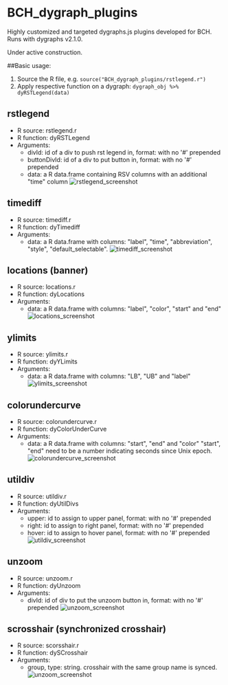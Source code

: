 # BCH_dygraph_plugins
Highly customized and targeted dygraphs.js plugins developed for BCH. Runs with dygraphs v2.1.0.

Under active construction.

##Basic usage:
1. Source the R file, e.g. `source("BCH_dygraph_plugins/rstlegend.r")`
2. Apply respective function on a dygraph:
  `dygraph_obj %>% dyRSTLegend(data)`

## rstlegend
* R source: rstlegend.r
* R function: dyRSTLegend
* Arguments:
  * divId: id of a div to push rst legend in, format: with no '#' prepended
  * buttonDivId: id of a div to put button in, format: with no '#' prepended
  * data: a R data.frame containing RSV columns with an additional "time" column
![rstlegend_screenshot](rstlegend.png)

## timediff
* R source: timediff.r
* R function: dyTimediff
* Arguments:
  * data: a R data.frame with columns: "label", "time", "abbreviation", "style", "default_selectable".
![timediff_screenshot](timediff.png)

## locations (banner)
* R source: locations.r
* R function: dyLocations
* Arguments:
  * data: a R data.frame with columns: "label", "color", "start" and "end"
![locations_screenshot](locations.png)

## ylimits
* R source: ylimits.r
* R function: dyYLimits
* Arguments:
  * data: a R data.frame with columns: "LB", "UB" and "label"
![ylimits_screenshot](ylimits.png)

## colorundercurve
* R source: colorundercurve.r
* R function: dyColorUnderCurve
* Arguments:
  * data: a R data.frame with columns: "start", "end" and "color"
  "start", "end" need to be a number indicating seconds since Unix epoch.
![colorundercurve_screenshot](colorundercurve.png)

## utildiv
* R source: utildiv.r
* R function: dyUtilDivs
* Arguments:
  * upper: id to assign to upper panel, format: with no '#' prepended
  * right: id to assign to right panel, format: with no '#' prepended
  * hover: id to assign to hover panel, format: with no '#' prepended
![utildiv_screenshot](utildiv.png)

## unzoom
* R source: unzoom.r
* R function: dyUnzoom
* Arguments:
  * divId: id of div to put the unzoom button in, format: with no '#' prepended
![unzoom_screenshot](unzoom.png)

## scrosshair (synchronized crosshair)
* R source: scorsshair.r
* R function: dySCrosshair
* Arguments:
  * group, type: string. crosshair with the same group name is synced.
![unzoom_screenshot](scrosshair.png)
